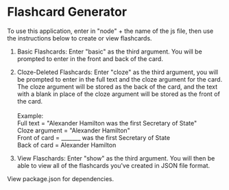 # Flashcard Generator

To use this application, enter in "node" + the name of the js file, then use the instructions below to create or view flashcards.

1. Basic Flashcards:
    Enter "basic" as the third argument. You will be prompted to enter in the front and back of the card.
    

2. Cloze-Deleted Flashcards:
    Enter "cloze" as the third argument, you will be prompted to enter in the full text and the cloze argument for the card. The cloze argument will be stored as the back of the card, and the text with a blank in place of the cloze argument will be stored as the front of the card. <br><br>
Example:<br>
Full text = "Alexander Hamilton was the first Secretary of State"<br>
Cloze argument = "Alexander Hamilton"<br>
Front of card = _______ was the first Secretary of State<br>
Back of card = Alexander Hamilton

3. View Flaschards:
    Enter "show" as the third argument. You will then be able to view all of the flashcards you've created in JSON file format.

View package.json for dependencies.


